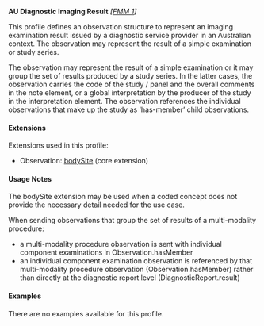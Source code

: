 **AU Diagnostic Imaging Result**  *[[FMM 1](guidance.html)]*

This profile defines an observation structure to represent an imaging examination result issued by a diagnostic service provider in an Australian context. The observation may represent the result of a simple examination or study series.

The observation may represent the result of a simple examination or it may group the set of results produced by a study series. In the latter cases, the observation carries the code of the study / panel and the overall comments in the note element, or a global interpretation by the producer of the study in the interpretation element. The observation references the individual observations that make up the study as ‘has-member’ child observations.

#### Extensions

Extensions used in this profile:
* Observation: [bodySite](https://www.hl7.org/fhir/r4/extension-bodysite.html) (core extension) 


#### Usage Notes

The bodySite extension may be used when a coded concept does not provide the necessary detail needed for the use case.

When sending observations that group the set of results of a multi-modality procedure:
* a multi-modality procedure observation is sent with individual component examinations in Observation.hasMember
* an individual component examination observation is referenced by that multi-modality procedure observation (Observation.hasMember) rather than directly at the diagnostic report level (DiagnosticReport.result)

#### Examples

There are no examples available for this profile.